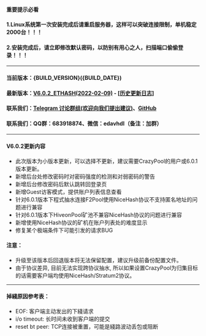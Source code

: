 #### 重要提示必看
#### 1.Linux系统第一次安装完成后请重启服务器，这样可以突破连接限制，单机稳定2000台！！！
#### 2.安装完成后，请立即修改默认密码，以防别有用心之人，扫描端口偷偷登录！！！
----
#### 当前版本：{BUILD_VERSION}({BUILD_DATE})
#### 最新版本：[V6.0.2_ETHASH(2022-02-09)](https://github.com/MinerPr0xy/MinerProxy/releases/tag/6.0.2) - [[历史更新日志]](https://github.com/MinerPr0xy/MinerProxy/releases)
#### 联系我们：[Telegram 讨论群组(欢迎向我们提出建议)](https://t.me/Miner_Proxy)、[GitHub](https://github.com/MinerPr0xy/MinerProxy)
#### 联系我们：QQ群：683918874、微信：edavhdl（备注：加群）
----
#### V6.0.2更新内容
- 此次版本为小版本更新，可以选择不更新，建议需要CrazyPool的用户或6.0.1版本更新。
- 新增后台处修改密码时对密码强度的检测和对弱密码的警告
- 新增后台修改密码后默认跳转回登录页
- 新增Guest访客模式，提供账户列表信息查看
- 针对6.0.1版本下程式抽水连接F2Pool使用NiceHash协议不支持匿名地址的问题进行兼容
- 针对6.0.1版本下HiveonPool矿池不兼容NiceHash协议的问题进行兼容
- 新增使用NiceHash协议的矿机在账户列表处的难度显示
- 修复某个极端条件下可能引发的请求BUG
#### 注意：
- 升级至该版本后回退版本将无法保留配置，建议升级前备份配置文件。
- 由于协议差异, 目前无法实现跨协议抽水, 所以如果设置CrazyPool为归集目标的话需要客户端均使用NiceHash/Stratum2协议。
----
#### 掉綫原因参考表：
- EOF: 客户端主动发出的下綫请求
- i/o timeout: 长时间未收到客户端的提交
- reset bt peer: TCP连接被重置，可能是綫路波动丢包或阻断
